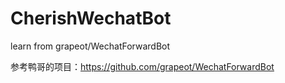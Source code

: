 # CherishWechatBot
learn from grapeot/WechatForwardBot

参考鸭哥的项目：https://github.com/grapeot/WechatForwardBot
